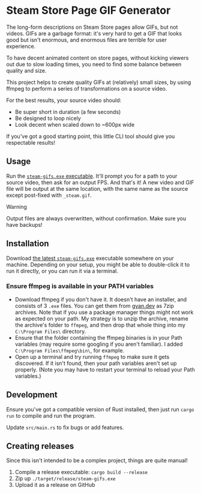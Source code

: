 # Steam Store Page GIF Generator

The long-form descriptions on Steam Store pages allow GIFs, but not videos. GIFs are a garbage format: it's very hard to get a GIF that looks good but isn't enormous, and enormous files are terrible for user experience.

To have decent animated content on store pages, without kicking viewers out due to slow loading times, you need to find some balance between quality and size.

This project helps to create quality GIFs at (relatively) small sizes, by using ffmpeg to perform a series of transformations on a source video.

For the best results, your source video should:

- Be super short in duration (a few seconds)
- Be designed to loop nicely
- Look decent when scaled down to ~600px wide

If you've got a good starting point, this little CLI tool should give you respectable results!

## Usage

Run the [`steam-gifs.exe` executable](https://github.com/bscotch/steam-gifs/releases). It'll prompt you for a path to your source video, then ask for an output FPS. And that's it! A new video and GIF file will be output at the same location, with the same name as the source except post-fixed with `_steam.gif`.

> [!WARNING]  
> Output files are always overwritten, without confirmation. Make sure you have backups!

## Installation

Download [the latest `steam-gifs.exe`](https://github.com/bscotch/steam-gifs/releases) executable somewhere on your machine. Depending on your setup, you might be able to double-click it to run it directly, or you can run it via a terminal.

### Ensure ffmpeg is available in your PATH variables

- Download ffmpeg if you don't have it. It doesn't have an installer, and consists of 3 `.exe` files. You can get them from [gyan.dev](https://www.gyan.dev/ffmpeg/builds/) as 7zip archives. Note that if you use a package manager things might not work as expected on your path. My strategy is to unzip the archive, rename the archive's folder to `ffmpeg`, and then drop that whole thing into my `C:\Program Files\` directory.
- Ensure that the folder containing the ffmpeg binaries is in your Path variables (may require some googling if you aren't familiar). I added `C:\Program Files\ffmpeg\bin\`, for example.
- Open up a terminal and try running `ffmpeg` to make sure it gets discovered. If it isn't found, then your path variables aren't set up properly. (Note you may have to restart your terminal to reload your Path variables.)

## Development

Ensure you've got a compatible version of Rust installed, then just run `cargo run` to compile and run the program.

Update `src/main.rs` to fix bugs or add features.

## Creating releases

Since this isn't intended to be a complex project, things are quite manual!

1. Compile a release executable: `cargo build --release`
2. Zip up `./target/release/steam-gifs.exe`
3. Upload it as a release on GitHub
